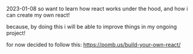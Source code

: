 2023-01-08
so want to learn how react works under the hood, and how i can create my own react!

because, by doing this i will be able to improve things in my ongoing project!

for now decided to follow this:
https://pomb.us/build-your-own-react/



